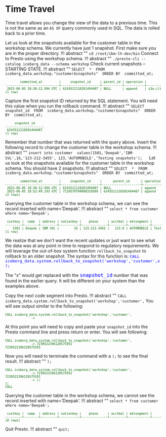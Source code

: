 # Time Travel
Time travel allows you change the view of the data to a previous time. This is not the same as an `AS OF` query commonly used in SQL. The data is rolled back to a prior time.

Let us look at the snapshots available for the customer table in the workshop schema. We currently have just 1 snapshot. First make sure you are in the proper directory.
!!! abstract ""
      ```
      cd /root/ibm-lh-dev/bin
      ```
Connect to Presto using the workshop schema.
!!! abstract ""
      ```
      ./presto-cli --catalog iceberg_data --schema workshop
      ```
Check current snapshots – STARTING STATE.
!!! abstract ""
      ```
      SELECT 
         * 
      FROM 
         iceberg_data.workshop."customer$snapshots" 
      ORDER BY 
         committed_at;
      ```
<pre style="font-size: small; color: darkgreen; overflow: auto">
        committed_at         |     snapshot_id     | parent_id | operation |                                               manifest_list                                                |                                                                                                                summary                                                                                                                
-----------------------------+---------------------+-----------+-----------+------------------------------------------------------------------------------------------------------------+---------------------------------------------------------------------------------------------------------------------------------------------------------------------------------------------------------------------------------------
 2023-06-05 18:30:12.994 UTC | 6243511110201494487 | NULL      | append    | s3a://iceberg-bucket/customer/metadata/snap-6243511110201494487-1-b5ab84dc-671a-426a-a734-940baa49a11f.avro | {changed-partition-count=1, added-data-files=1, total-equality-deletes=0, added-records=1500, total-position-deletes=0, added-files-size=75240, total-delete-files=0, total-files-size=75240, total-records=1500, total-data-files=1} 
(1 row)
</pre>
Capture the first snapshot ID returned by the SQL statement. You will need this value when you run the rollback command.
!!! abstract ""
      ```
      SELECT 
         snapshot_id 
      FROM 
         iceberg_data.workshop."customer$snapshots" 
      ORDER BY 
         committed_at;
      ```
<pre style="font-size: small; color: darkgreen; overflow: auto">
     snapshot_id     
---------------------
 6243511110201494487 
(1 row)
</pre>

Remember that number that was returned with the query above. Insert the following record to change the customer table in the workshop schema. 
!!! abstract ""
      ```
      insert into customer 
      values(1501,'Deepak','IBM SVL',16,'123-212-3455',
               123,'AUTOMOBILE','Testing snapshots');
      ```
 
Let us look at the snapshots available for the customer table in the workshop schema. You should have 2 snapshots. 
!!! abstract ""
      ```
      SELECT 
         * 
      FROM 
         iceberg_data.workshop."customer$snapshots" 
      ORDER BY 
         committed_at;
      ```
<pre style="font-size: small; color: darkgreen; overflow: auto">
        committed_at         |     snapshot_id     |      parent_id      | operation |                                               manifest_list                                                |                                                                                                                summary                                                                                                                
-----------------------------+---------------------+---------------------+-----------+------------------------------------------------------------------------------------------------------------+---------------------------------------------------------------------------------------------------------------------------------------------------------------------------------------------------------------------------------------
 2023-06-05 18:30:12.994 UTC | 6243511110201494487 | NULL                | append    | s3a://iceberg-bucket/customer/metadata/snap-6243511110201494487-1-b5ab84dc-671a-426a-a734-940baa49a11f.avro | {changed-partition-count=1, added-data-files=1, total-equality-deletes=0, added-records=1500, total-position-deletes=0, added-files-size=75240, total-delete-files=0, total-files-size=75240, total-records=1500, total-data-files=1} 
 2023-06-05 18:52:49.193 UTC | 7110570704088319509 | 6243511110201494487 | append    | s3a://iceberg-bucket/customer/metadata/snap-7110570704088319509-1-ef26bcf1-c122-4ea4-86b7-ba26369be374.avro | {changed-partition-count=1, added-data-files=1, total-equality-deletes=0, added-records=1, total-position-deletes=0, added-files-size=1268, total-delete-files=0, total-files-size=76508, total-records=1501, total-data-files=2}     
(2 rows)
</pre>

Querying the customer table in the workshop schema, we can see the record inserted with name=’Deepak’.
!!! abstract ""
      ```
      select * from customer where name='Deepak';
      ```
<pre style="font-size: small; color: darkgreen; overflow: auto">
 custkey |  name  | address | nationkey |    phone     | acctbal | mktsegment |      comment      
---------+--------+---------+-----------+--------------+---------+------------+-------------------
    1501 | Deepak | IBM SVL |        16 | 123-212-3455 |   123.0 | AUTOMOBILE | Testing snapshots 
(1 row)
</pre>

We realize that we don’t want the recent updates or just want to see what the data was at any point in time to respond to regulatory requirements. We will leverage the out-of-box system function `rollback_to_snapshot` to rollback to an older snapshot. The syntax for this function is:
<code style="color:blue; font-size: small">CALL iceberg_data.system.rollback_to_snapshot('workshop','customer',x);</code>

The "x" would get replaced with the <code style="color:blue;font-size:medium;">snapshot_id</code> number that was found in the earlier query. It will be different on your system than the examples above.

Copy the next code segment into Presto.
!!! abstract ""
      ```
      CALL iceberg_data.system.rollback_to_snapshot('workshop','customer',
      ```
You will see output similar to the following:
<pre style="font-size: small; color: darkgreen; overflow: auto">
CALL iceberg_data.system.rollback_to_snapshot('workshop','customer',
              -> 
</pre>
At this point you will need to copy and paste your `snapshot_id` into the Presto command line and press return or enter. You will see following:
<pre style="font-size: small; color: darkgreen; overflow: auto">
CALL iceberg_data.system.rollback_to_snapshot('workshop','customer',
              -> 7230522396120575591
7230522396120575591
</pre>
Now you will need to terminate the command with a `);` to see the final result.
!!! abstract ""
      ```
      );
      ```
<pre style="font-size: small; color: darkgreen; overflow: auto">
CALL iceberg_data.system.rollback_to_snapshot('workshop','customer',
              -> 7230522396120575591
7230522396120575591
              -> );
);
CALL
</pre>

Querying the customer table in the workshop schema, we cannot see the record inserted with name=’Deepak’.
!!! abstract ""
      ```
      select * from customer where name='Deepak';
      ```
<pre style="font-size: small; color: darkgreen; overflow: auto">
 custkey |  name  | address | nationkey |    phone     | acctbal | mktsegment |      comment      
---------+--------+---------+-----------+--------------+---------+------------+-------------------
(0 rows)
</pre>
Quit Presto.
!!! abstract ""
      ```
      quit;
      ```